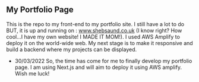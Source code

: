 ## My Portfolio Page

This is the repo to my front-end to my portfolio site. I still have a lot to do BUT, it is up and running on : www.shebsaund.co.uk (I know right? How cool...I have my own website! I MADE IT MOM!). I used AWS Amplify to deploy it on the world-wide web. My next stage is to make it responsive and build a backend where my projects can be displayed. 

-  30/03/2022 So, the time has come for me to finally develop my portfolio page. I am using Next.js and will aim to deploy it using AWS amplify. Wish me luck!
